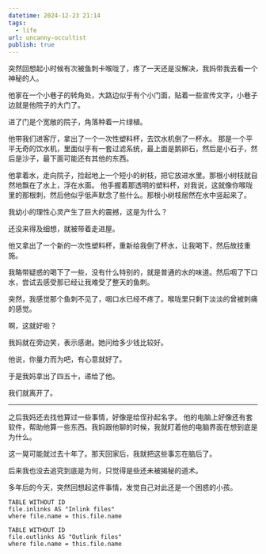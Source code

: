 ```yaml
---
datetime: 2024-12-23 21:14
tags:
  - life
url: uncanny-occultist
publish: true
---
```

突然回想起小时候有次被鱼刺卡喉咙了，疼了一天还是没解决，我妈带我去看一个神秘的人。

他家在一个小巷子的转角处，大路边似乎有个小门面，贴着一些宣传文字，小巷子边就是他院子的大门了。

进了门是个宽敞的院子，角落种着一片绿植。

他带我们进客厅，拿出了一个一次性塑料杯，去饮水机倒了一杯水。
那是一个平平无奇的饮水机，里面似乎有一套过滤系统，最上面是鹅卵石，然后是小石子，然后是沙子，最下面可能还有其他的东西。

他拿着水，走向院子，捡起地上一个短小的树枝，把它放进水里。那根小树枝就自然地飘在了水上，浮在水面。
他手握着那透明的塑料杯，对我说，这就像你喉咙里的那根刺，然后他似乎低声默念了些什么。那根小树枝居然在水中竖起来了。

我幼小的理性心灵产生了巨大的震撼，这是为什么？

还没来得及细想，就被带着走进屋。

他又拿出了一个新的一次性塑料杯，重新给我倒了杯水，让我喝下，然后故技重施。

我略带疑惑的喝下了一些，没有什么特别的，就是普通的水的味道。然后咽了下口水，尝试去感受那已经让我难受了整天的鱼刺。

突然，我感觉那个鱼刺不见了，咽口水已经不疼了。喉咙里只剩下淡淡的曾被刺痛的感觉。

啊，这就好啦？

我妈就在旁边笑，表示感谢。她问给多少钱比较好。

他说，你量力而为吧，有心意就好了。

于是我妈拿出了四五十，递给了他。

我们就离开了。

---

之后我妈还去找他算过一些事情，好像是给侄孙起名字。
他的电脑上好像还有套软件，帮助他算一些东西。我妈跟他聊的时候，我就盯着他的电脑界面在想到底是为什么。

这一晃可能就过去十年了。那天回家后，我就把这些事忘在脑后了。

后来我也没去追究到底是为何，只觉得是些还未被揭秘的道术。

多年后的今天，突然回想起这件事情，发觉自己对此还是一个困惑的小孩。

```dataview
TABLE WITHOUT ID
file.inlinks AS "Inlink files"
where file.name = this.file.name
```
```dataview
TABLE WITHOUT ID
file.outlinks AS "Outlink files"
where file.name = this.file.name
```